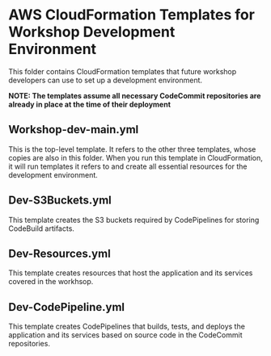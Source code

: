 # AWS CloudFormation Templates for Workshop Development Environment

This folder contains CloudFormation templates that future workshop developers can use to set up a development environment.

**NOTE: The templates assume all necessary CodeCommit repositories are already in place at the time of their deployment**

## Workshop-dev-main.yml
   This is the top-level template. It refers to the other three templates, whose copies are also in this folder. When you run this template in CloudFormation, it will run templates it refers to and create all essential resources for the development environment. 

## Dev-S3Buckets.yml
   This template creates the S3 buckets required by CodePipelines for storing CodeBuild artifacts.

## Dev-Resources.yml
   This template creates resources that host the application and its services covered in the workhsop.

## Dev-CodePipeline.yml
   This template creates CodePipelines that builds, tests, and deploys the application and its services based on source code in the CodeCommit repositories.

